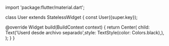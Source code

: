 import 'package:flutter/material.dart';

class User extends StatelessWidget {
  const User({super.key});

  @override
  Widget build(BuildContext context) {
    return Center(
      child: Text('Userd desde archivo separado',style: TextStyle(color: Colors.black),),
    );
  }
}